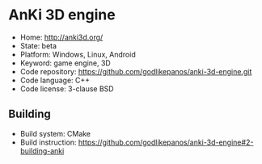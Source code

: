 # AnKi 3D engine

- Home: http://anki3d.org/
- State: beta
- Platform: Windows, Linux, Android
- Keyword: game engine, 3D
- Code repository: https://github.com/godlikepanos/anki-3d-engine.git
- Code language: C++
- Code license: 3-clause BSD

## Building

- Build system: CMake
- Build instruction: https://github.com/godlikepanos/anki-3d-engine#2-building-anki
